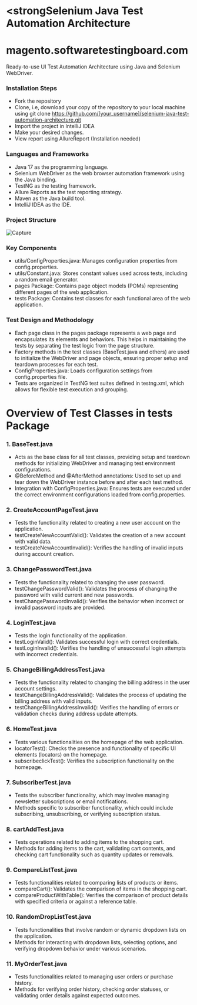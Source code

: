 # <strongSelenium Java Test Automation Architecture</strong>
# <strong>magento.softwaretestingboard.com</strong>
Ready-to-use UI Test Automation Architecture using Java and Selenium WebDriver.

### **Installation Steps**
- Fork the repository
- Clone, i.e, download your copy of the repository to your local machine using
git clone https://github.com/[your_username]/selenium-java-test-automation-architecture.git
- Import the project in IntelliJ IDEA
- Make your desired changes.
- View report using AllureReport (Installation needed)

### **Languages and Frameworks**
- Java 17 as the programming language.
- Selenium WebDriver as the web browser automation framework using the Java binding.
- TestNG as the testing framework.
- Allure Reports as the test reporting strategy.
- Maven as the Java build tool.
- IntelliJ IDEA as the IDE.

### **Project Structure**
![Capture](https://github.com/kowshik78/selenium-java-POM-testNG-automation-architecture/assets/27826457/a30af22f-f2a1-452f-a852-4eee735fbe63)
### **Key Components**
- utils/ConfigProperties.java: Manages configuration properties from config.properties.
- utils/Constant.java: Stores constant values used across tests, including a random email generator.
- pages Package: Contains page object models (POMs) representing different pages of the web application.
- tests Package: Contains test classes for each functional area of the web application.

### **Test Design and Methodology**
- Each page class in the pages package represents a web page and encapsulates its elements and behaviors. This helps in maintaining the tests by separating the test logic from the page structure.
- Factory methods in the test classes (BaseTest.java and others) are used to initialize the WebDriver and page objects, ensuring proper setup and teardown processes for each test.
- ConfigProperties.java: Loads configuration settings from config.properties file.
- Tests are organized in TestNG test suites defined in testng.xml, which allows for flexible test execution and grouping.

# **Overview of Test Classes in tests Package**
### 1. BaseTest.java 
- Acts as the base class for all test classes, providing setup and teardown methods for initializing WebDriver and managing test environment configurations.
- @BeforeMethod and @AfterMethod annotations: Used to set up and tear down the WebDriver instance before and after each test method.
- Integration with ConfigProperties.java: Ensures tests are executed under the correct environment configurations loaded from config.properties.
### 2. CreateAccountPageTest.java
- Tests the functionality related to creating a new user account on the application.
- testCreateNewAccountValid(): Validates the creation of a new account with valid data.
- testCreateNewAccountInvalid(): Verifies the handling of invalid inputs during account creation.
### 3. ChangePasswordTest.java
- Tests the functionality related to changing the user password.
- testChangePasswordValid(): Validates the process of changing the password with valid current and new passwords.
- testChangePasswordInvalid(): Verifies the behavior when incorrect or invalid password inputs are provided.
### 4. LoginTest.java
- Tests the login functionality of the application.
- testLoginValid(): Validates successful login with correct credentials.
- testLoginInvalid(): Verifies the handling of unsuccessful login attempts with incorrect credentials.
### 5. ChangeBillingAddressTest.java
- Tests the functionality related to changing the billing address in the user account settings.
- testChangeBillingAddressValid(): Validates the process of updating the billing address with valid inputs.
- testChangeBillingAddressInvalid(): Verifies the handling of errors or validation checks during address update attempts.
### 6. HomeTest.java
- Tests various functionalities on the homepage of the web application.
- locatorTest(): Checks the presence and functionality of specific UI elements (locators) on the homepage.
- subscribeclickTest(): Verifies the subscription functionality on the homepage.
### 7. SubscriberTest.java
- Tests the subscriber functionality, which may involve managing newsletter subscriptions or email notifications.
- Methods specific to subscriber functionality, which could include subscribing, unsubscribing, or verifying subscription status.
### 8. cartAddTest.java
- Tests operations related to adding items to the shopping cart.
- Methods for adding items to the cart, validating cart contents, and checking cart functionality such as quantity updates or removals.
### 9. CompareListTest.java
- Tests functionalities related to comparing lists of products or items.
- compareCart(): Validates the comparison of items in the shopping cart.
- compareProductWithTable(): Verifies the comparison of product details with specified criteria or against a reference table.
### 10. RandomDropListTest.java
- Tests functionalities that involve random or dynamic dropdown lists on the application.
- Methods for interacting with dropdown lists, selecting options, and verifying dropdown behavior under various scenarios.
### 11. MyOrderTest.java
- Tests functionalities related to managing user orders or purchase history.
- Methods for verifying order history, checking order statuses, or validating order details against expected outcomes.
